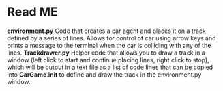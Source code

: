 # Read ME
**environment.py**
Code that creates a car agent and places it on a track defined by a series of lines. Allows for control of car using arrow keys and prints a message to the terminal when the car is colliding with any of the lines.
**Trackdrawer.py**
Helper code that allows you to draw a track in a window (left click to start and continue placing lines, right click to stop), which will be output in a text file as a list of code lines that can be copied into **CarGame**.__init__ to define and draw the track in the environment.py window.
